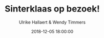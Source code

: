 ---
layout: album
title: Sinterklaas op bezoek!
description: Sinterklaas kwam op bezoek bij onze jongste spelers.
date: 2018-12-05 18:00:00
cover: /albums/2018-12-05-sinterklaas/thumbnails/DSCN5001.JPG
author: Ulrike Hallaert & Wendy Timmers
pagination: 
  enabled: true
  images: true
  imageLayout: image
  itemsPerPage: 128
---